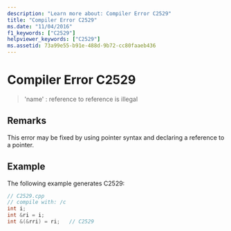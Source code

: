 ```yaml
---
description: "Learn more about: Compiler Error C2529"
title: "Compiler Error C2529"
ms.date: "11/04/2016"
f1_keywords: ["C2529"]
helpviewer_keywords: ["C2529"]
ms.assetid: 73a99e55-b91e-488d-9b72-cc80faaeb436
---
```

# Compiler Error C2529

> 'name' : reference to reference is illegal

## Remarks

This error may be fixed by using pointer syntax and declaring a reference to a pointer.

## Example

The following example generates C2529:

```cpp
// C2529.cpp
// compile with: /c
int i;
int &ri = i;
int &(&rri) = ri;   // C2529
```
